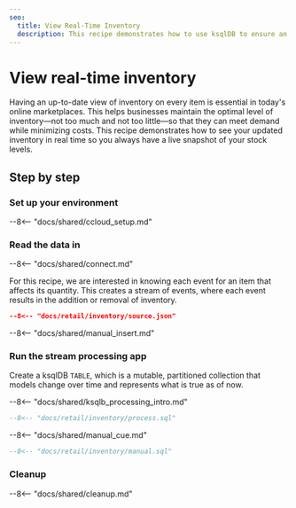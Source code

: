 ```yaml
---
seo:
  title: View Real-Time Inventory
  description: This recipe demonstrates how to use ksqlDB to ensure an up-to-date snapshot of your inventory at all times.
---
```


# View real-time inventory

Having an up-to-date view of inventory on every item is essential in today's online marketplaces.
This helps businesses maintain the optimal level of inventory—not too much and not too little—so that they can meet demand while minimizing costs.
This recipe demonstrates how to see your updated inventory in real time so you always have a live snapshot of your stock levels.

## Step by step

### Set up your environment

--8<-- "docs/shared/ccloud_setup.md"

### Read the data in

--8<-- "docs/shared/connect.md"

For this recipe, we are interested in knowing each event for an item that affects its quantity.
This creates a stream of events, where each event results in the addition or removal of inventory.

```json
--8<-- "docs/retail/inventory/source.json"
```

--8<-- "docs/shared/manual_insert.md"

### Run the stream processing app

Create a ksqlDB `TABLE`, which is a mutable, partitioned collection that models change over time and represents what is true as of now.

--8<-- "docs/shared/ksqlb_processing_intro.md"

```sql
--8<-- "docs/retail/inventory/process.sql"
```

--8<-- "docs/shared/manual_cue.md"

```sql
--8<-- "docs/retail/inventory/manual.sql"
```

### Cleanup

--8<-- "docs/shared/cleanup.md"
